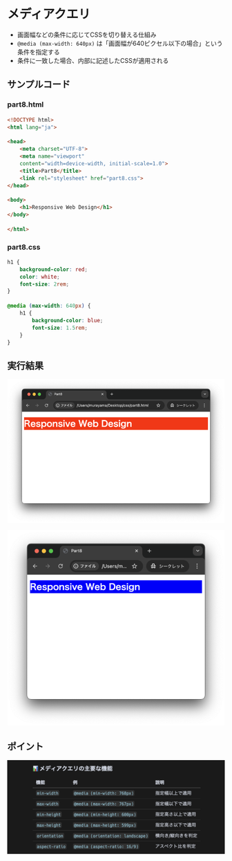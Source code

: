 # メディアクエリ

+ 画面幅などの条件に応じてCSSを切り替える仕組み
+ `@media (max-width: 640px)`  は「画面幅が640ピクセル以下の場合」という条件を指定する
+ 条件に一致した場合、内部に記述したCSSが適用される

## サンプルコード

### part8.html

```html
<!DOCTYPE html>
<html lang="ja">

<head>
    <meta charset="UTF-8">
    <meta name="viewport" 
    content="width=device-width, initial-scale=1.0">
    <title>Part8</title>
    <link rel="stylesheet" href="part8.css">
</head>

<body>
    <h1>Responsive Web Design</h1>
</body>

</html>
```

### part8.css

```css
h1 {
    background-color: red;
    color: white;
    font-size: 2rem;
}

@media (max-width: 640px) {
    h1 {
        background-color: blue;
        font-size: 1.5rem;
    }
}
```

## 実行結果

![](https://raw.githubusercontent.com/murayama333/md2slide/refs/heads/main/md/css/part8/img/03.png)

![](https://raw.githubusercontent.com/murayama333/md2slide/refs/heads/main/md/css/part8/img/03_2.png)

## ポイント

![](https://raw.githubusercontent.com/murayama333/md2slide/refs/heads/main/md/css/part8/img/03_3.png)
